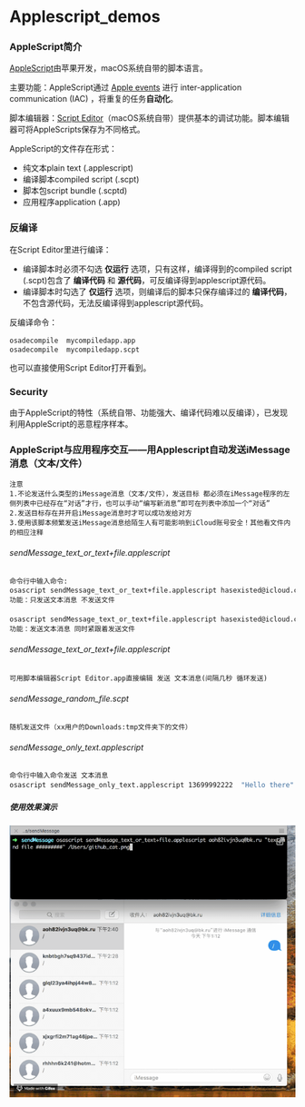 # Applescript_demos
### AppleScript简介

[AppleScript](https://en.wikipedia.org/wiki/AppleScript)由苹果开发，macOS系统自带的脚本语言。

主要功能：AppleScript通过 [Apple events](https://en.wikipedia.org/wiki/Apple_event) 进行 inter-application communication (IAC) ，将重复的任务**自动化**。

脚本编辑器：[Script Editor](https://en.wikipedia.org/wiki/AppleScript_Editor)（macOS系统自带）提供基本的调试功能。脚本编辑器可将AppleScripts保存为不同格式。

AppleScript的文件存在形式：
* 纯文本plain text (.applescript)
* 编译脚本compiled script (.scpt)
* 脚本包script bundle (.scptd)
* 应用程序application (.app)


### 反编译

在Script Editor里进行编译：

* 编译脚本时必须不勾选 **仅运行** 选项，只有这样，编译得到的compiled script (.scpt)包含了 **编译代码** 和 **源代码**，可反编译得到applescript源代码。
* 编译脚本时勾选了 **仅运行** 选项，则编译后的脚本只保存编译过的 **编译代码**，不包含源代码，无法反编译得到applescript源代码。

反编译命令：
```
osadecompile  mycompiledapp.app
osadecompile  mycompiledapp.scpt
```
也可以直接使用Script Editor打开看到。

### Security

由于AppleScript的特性（系统自带、功能强大、编译代码难以反编译），已发现利用AppleScript的恶意程序样本。

### AppleScript与应用程序交互——用Applescript自动发送iMessage消息（文本/文件）
```
注意
1.不论发送什么类型的iMessage消息（文本/文件），发送目标 都必须在iMessage程序的左侧列表中已经存在“对话”才行，也可以手动“编写新消息”即可在列表中添加一个“对话”
2.发送目标存在并开启iMessage消息时才可以成功发给对方
3.使用该脚本频繁发送iMessage消息给陌生人有可能影响到iCloud账号安全！其他看文件内的相应注释
```

###### sendMessage_text_or_text+file.applescript
```bash
命令行中输入命令:
osascript sendMessage_text_or_text+file.applescript hasexisted@icloud.com "1111111111111111111111111111111111" "NoAttachment" 
功能：只发送文本消息 不发送文件

osascript sendMessage_text_or_text+file.applescript hasexisted@icloud.com "send this text and a file" /Users/xx/Downloads/xx.sh
功能：发送文本消息 同时紧跟着发送文件
```

###### sendMessage_text_or_text+file.applescript
```
可用脚本编辑器Script Editor.app直接编辑 发送 文本消息(间隔几秒 循环发送)
```

###### sendMessage_random_file.scpt
```
随机发送文件（xx用户的Downloads:tmp文件夹下的文件）
```

###### sendMessage_only_text.applescript
```bash
命令行中输入命令发送 文本消息
osascript sendMessage_only_text.applescript 13699992222  "Hello there"
```

##### 使用效果演示

![演示](test.gif)
